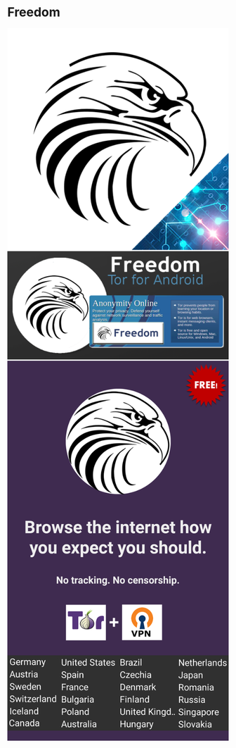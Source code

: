# Freedom

![](Freedom/img/icon-512.fw.png)
![](Freedom/img/1024.fw.png)
![](Freedom/img//screen/2.fw.png)
